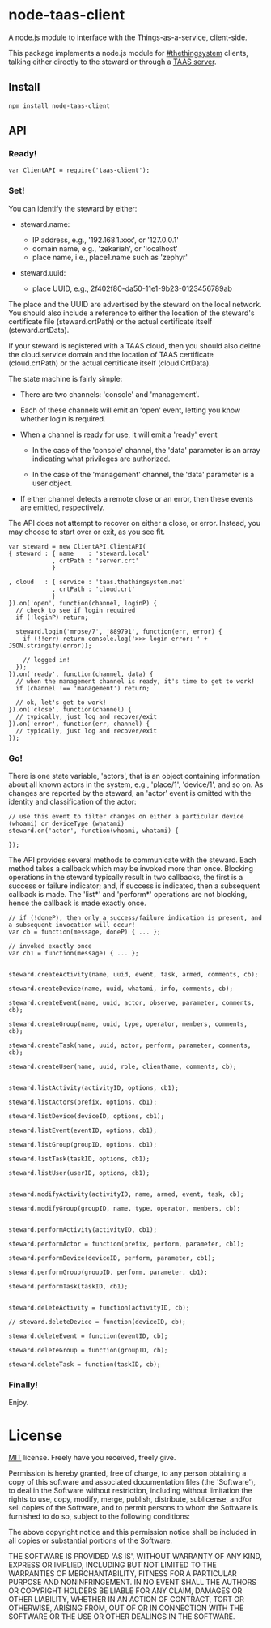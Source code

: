 node-taas-client
================
A node.js module to interface with the Things-as-a-service, client-side.

This package implements a node.js module for [#thethingsystem](http://thethingsystem.com/) clients,
talking either directly to the steward or through a [TAAS server](http://github.com/TheThingsystem/TAAS-server).


Install
-------

    npm install node-taas-client

API
---

### Ready!

    var ClientAPI = require('taas-client');

### Set!

You can identify the steward by either:

- steward.name:
    - IP address, e.g., '192.168.1.xxx', or '127.0.0.1'
    - domain name, e.g., 'zekariah', or 'localhost'
    - place name, i.e., place1.name such as 'zephyr'

- steward.uuid:
    - place UUID, e.g., 2f402f80-da50-11e1-9b23-0123456789ab

The place and the UUID are advertised by the steward on the local network.
You should also include a reference to either the location of the steward's certificate file (steward.crtPath)
or the actual certificate itself (steward.crtData).

If your steward is registered with a TAAS cloud, then you should also deifne the cloud.service domain
and the location of TAAS certificate (cloud.crtPath) or the actual certificate itself (cloud.CrtData).

The state machine is fairly simple:

- There are two channels: 'console' and 'management'.

- Each of these channels will emit an 'open' event, letting you know whether login is required.

- When a channel is ready for use, it will emit a 'ready' event
    - In the case of the 'console' channel, the 'data' parameter is an array indicating what privileges are authorized.

    - In the case of the 'management' channel, the 'data' parameter is a user object.

- If either channel detects a remote close or an error, then these events are emitted, respectively.

The API does not attempt to recover on either a close, or error.
Instead, you may choose to start over or exit, as you see fit.


    var steward = new ClientAPI.ClientAPI(
    { steward : { name    : 'steward.local'
                , crtPath : 'server.crt'
                }

    , cloud   : { service : 'taas.thethingsystem.net'
                , crtPath : 'cloud.crt'
                }
    }).on('open', function(channel, loginP) {
      // check to see if login required
      if (!loginP) return;

      steward.login('mrose/7', '889791', function(err, error) {
        if (!!err) return console.log('>>> login error: ' + JSON.stringify(error));

        // logged in!
      });
    }).on('ready', function(channel, data) {
      // when the management channel is ready, it's time to get to work!
      if (channel !== 'management') return;

      // ok, let's get to work!
    }).on('close', function(channel) {
      // typically, just log and recover/exit
    }).on('error', function(err, channel) {
      // typically, just log and recover/exit
    });

### Go!

There is one state variable, 'actors', that is an object containing information about all known actors in the system,
e.g., 'place/1', 'device/1', and so on.
As changes are reported by the steward, an 'actor' event is omitted with the identity and classification of the actor:

    // use this event to filter changes on either a particular device (whoami) or deviceType (whatami)
    steward.on('actor', function(whoami, whatami) {

    });

The API provides several methods to communicate with the steward.
Each method takes a callback which may be invoked more than once.
Blocking operations in the steward typically result in two callbacks,
the first is a success or failure indicator;
and, if success is indicated, then a subsequent callback is made.
The 'list*' and 'perform*' operations are not blocking,
hence the callback is made exactly once.

    // if (!doneP), then only a success/failure indication is present, and a subsequent invocation will occur!
    var cb = function(message, doneP) { ... };

    // invoked exactly once
    var cb1 = function(message) { ... };


    steward.createActivity(name, uuid, event, task, armed, comments, cb);

    steward.createDevice(name, uuid, whatami, info, comments, cb);

    steward.createEvent(name, uuid, actor, observe, parameter, comments, cb);

    steward.createGroup(name, uuid, type, operator, members, comments, cb);

    steward.createTask(name, uuid, actor, perform, parameter, comments, cb);

    steward.createUser(name, uuid, role, clientName, comments, cb);


    steward.listActivity(activityID, options, cb1);

    steward.listActors(prefix, options, cb1);

    steward.listDevice(deviceID, options, cb1);

    steward.listEvent(eventID, options, cb1);

    steward.listGroup(groupID, options, cb1);

    steward.listTask(taskID, options, cb1);

    steward.listUser(userID, options, cb1);


    steward.modifyActivity(activityID, name, armed, event, task, cb);

    steward.modifyGroup(groupID, name, type, operator, members, cb);


    steward.performActivity(activityID, cb1);

    steward.performActor = function(prefix, perform, parameter, cb1);

    steward.performDevice(deviceID, perform, parameter, cb1);

    steward.performGroup(groupID, perform, parameter, cb1);

    steward.performTask(taskID, cb1);


    steward.deleteActivity = function(activityID, cb);

    // steward.deleteDevice = function(deviceID, cb);

    steward.deleteEvent = function(eventID, cb);

    steward.deleteGroup = function(groupID, cb);

    steward.deleteTask = function(taskID, cb);


### Finally!

Enjoy.

License
=======

[MIT](http://en.wikipedia.org/wiki/MIT_License) license. Freely have you received, freely give.

Permission is hereby granted, free of charge, to any person obtaining a copy of this software and associated documentation files (the 'Software'), to deal in the Software without restriction, including without limitation the rights to use, copy, modify, merge, publish, distribute, sublicense, and/or sell copies of the Software, and to permit persons to whom the Software is furnished to do so, subject to the following conditions:

The above copyright notice and this permission notice shall be included in all copies or substantial portions of the Software.

THE SOFTWARE IS PROVIDED 'AS IS', WITHOUT WARRANTY OF ANY KIND, EXPRESS OR IMPLIED, INCLUDING BUT NOT LIMITED TO THE WARRANTIES OF MERCHANTABILITY, FITNESS FOR A PARTICULAR PURPOSE AND NONINFRINGEMENT. IN NO EVENT SHALL THE AUTHORS OR COPYRIGHT HOLDERS BE LIABLE FOR ANY CLAIM, DAMAGES OR OTHER LIABILITY, WHETHER IN AN ACTION OF CONTRACT, TORT OR OTHERWISE, ARISING FROM, OUT OF OR IN CONNECTION WITH THE SOFTWARE OR THE USE OR OTHER DEALINGS IN THE SOFTWARE.
